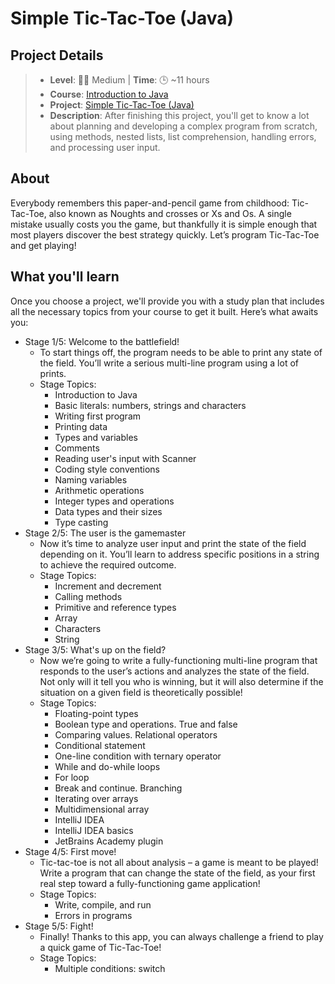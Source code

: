 # Simple Tic-Tac-Toe (Java)

## Project Details
> * **Level**: 🌟🌟 Medium | **Time**: 🕒 ~11 hours
> * **Course**: [Introduction to Java](https://hyperskill.org/courses/8-introduction-to-java)
> * **Project**: [Simple Tic-Tac-Toe (Java)](https://hyperskill.org/projects/48?track=8)
> * **Description**: After finishing this project, you'll get to know a lot about planning and developing a complex 
    program from scratch, using methods, nested lists, list comprehension, handling errors, and processing user input.

## About
Everybody remembers this paper-and-pencil game from childhood: Tic-Tac-Toe, also known as Noughts and crosses or Xs and 
Os.  A single mistake usually costs you the game, but thankfully it is simple enough that most players discover the best 
strategy quickly. Let’s program Tic-Tac-Toe and get playing!

## What you'll learn
Once you choose a project, we'll provide you with a study plan that includes all the necessary topics from your course 
to get it built. Here’s what awaits you:

* Stage 1/5: Welcome to the battlefield!
  * To start things off, the program needs to be able to print any state of the field. You’ll write a serious multi-line 
    program using a lot of prints.
  * Stage Topics:
    * Introduction to Java
    * Basic literals: numbers, strings and characters
    * Writing first program
    * Printing data
    * Types and variables
    * Comments
    * Reading user's input with Scanner
    * Coding style conventions
    * Naming variables
    * Arithmetic operations
    * Integer types and operations
    * Data types and their sizes
    * Type casting
* Stage 2/5: The user is the gamemaster
  * Now it’s time to analyze user input and print the state of the field depending on it. You’ll learn to address 
    specific positions in a string to achieve the required outcome.
  * Stage Topics:
    * Increment and decrement
    * Calling methods
    * Primitive and reference types
    * Array
    * Characters
    * String
* Stage 3/5: What's up on the field?
  * Now we’re going to write a fully-functioning multi-line program that responds to the user’s actions and analyzes the 
    state of the field. Not only will it tell you who is winning, but it will also determine if the situation on a given 
    field is theoretically possible!
  * Stage Topics:
    * Floating-point types
    * Boolean type and operations. True and false
    * Comparing values. Relational operators
    * Conditional statement
    * One-line condition with ternary operator
    * While and do-while loops
    * For loop
    * Break and continue. Branching
    * Iterating over arrays
    * Multidimensional array
    * IntelliJ IDEA
    * IntelliJ IDEA basics
    * JetBrains Academy plugin
* Stage 4/5: First move!
  * Tic-tac-toe is not all about analysis – a game is meant to be played! Write a program that can change the state of 
    the field, as your first real step toward a fully-functioning game application!
  * Stage Topics:
    * Write, compile, and run
    * Errors in programs
* Stage 5/5: Fight!
  * Finally! Thanks to this app, you can always challenge a friend to play a quick game of Tic-Tac-Toe!
  * Stage Topics:
    * Multiple conditions: switch